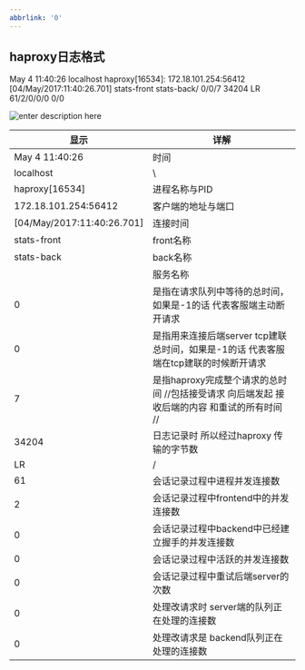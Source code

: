 ```yaml
---
abbrlink: '0'
---
```

## **haproxy日志格式**



May  4 11:40:26 localhost haproxy[16534]: 172.18.101.254:56412 [04/May/2017:11:40:26.701] stats-front stats-back/<STATS> 0/0/7 34204 LR 61/2/0/0/0 0/0



![enter description here][1]


  [1]: ./images/haproxy%E6%97%A5%E5%BF%97%E6%A0%BC%E5%BC%8F%E8%AF%A6%E8%A7%A3.png "haproxy日志格式详解"


| 显示    |  详解   |
| --- | --- |
|    May  4 11:40:26 |   时间  |
|    localhost |   \  |
|     haproxy[16534] |  进程名称与PID   |
|   172.18.101.254:56412  |   客户端的地址与端口  |
|  [04/May/2017:11:40:26.701]   |   连接时间  |
|  stats-front   | front名称    |
|   stats-back  |  back名称   |
|   <STATS>  |  服务名称   |
|   0  |  是指在请求队列中等待的总时间，如果是-1的话 代表客服端主动断开请求   |
|   0  |  是指用来连接后端server tcp建联总时间，如果是-1的话 代表客服端在tcp建联的时候断开请求   |
| 7 | 是指haproxy完成整个请求的总时间 //包括接受请求 向后端发起 接收后端的内容 和重试的所有时间 // |
| 34204 | 日志记录时 所以经过haproxy 传输的字节数 |
| LR | / |
| 61 | 会话记录过程中进程并发连接数 |
| 2 | 会话记录过程中frontend中的并发连接数 |
| 0 | 会话记录过程中backend中已经建立握手的并发连接数 |
| 0 | 会话记录过程中活跃的并发连接数 |
| 0 | 会话记录过程中重试后端server的次数 |
| 0|  处理改请求时 server端的队列正在处理的连接数|
| 0| 处理改请求是 backend队列正在处理的连接数|